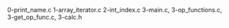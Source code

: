 0-print_name.c
1-array_iterator.c
2-int_index.c
3-main.c, 
3-op_functions.c, 
3-get_op_func.c,
3-calc.h
